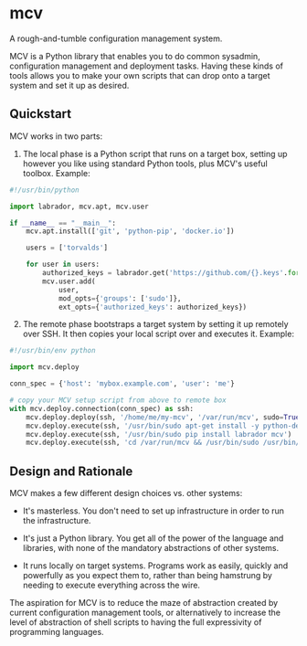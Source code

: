 mcv
===

A rough-and-tumble configuration management system.

MCV is a Python library that enables you to do common sysadmin,
configuration management and deployment tasks.  Having these kinds of
tools allows you to make your own scripts that can drop onto a target
system and set it up as desired.

Quickstart
----------

MCV works in two parts:

1. The local phase is a Python script that runs on a target box,
   setting up however you like using standard Python tools, plus
   MCV's useful toolbox.  Example:

```python
#!/usr/bin/python

import labrador, mcv.apt, mcv.user

if __name__ == "__main__":
    mcv.apt.install(['git', 'python-pip', 'docker.io'])

    users = ['torvalds']

    for user in users:
        authorized_keys = labrador.get('https://github.com/{}.keys'.format(user))
        mcv.user.add(
            user,
            mod_opts={'groups': ['sudo']},
            ext_opts={'authorized_keys': authorized_keys})
```

2. The remote phase bootstraps a target system by setting it up
   remotely over SSH.  It then copies your local script over and executes
   it.  Example:

```python
#!/usr/bin/env python

import mcv.deploy

conn_spec = {'host': 'mybox.example.com', 'user': 'me'}

# copy your MCV setup script from above to remote box
with mcv.deploy.connection(conn_spec) as ssh:
    mcv.deploy.deploy(ssh, '/home/me/my-mcv', '/var/run/mcv', sudo=True)
    mcv.deploy.execute(ssh, '/usr/bin/sudo apt-get install -y python-dev python-pip')
    mcv.deploy.execute(ssh, '/usr/bin/sudo pip install labrador mcv')
    mcv.deploy.execute(ssh, 'cd /var/run/mcv && /usr/bin/sudo /usr/bin/python ./m.py')
```

Design and Rationale 
--------------------

MCV makes a few different design choices vs. other systems:

- It's masterless.  You don't need to set up infrastructure in
  order to run the infrastructure.

- It's just a Python library.  You get all of the power of the
  language and libraries, with none of the mandatory abstractions
  of other systems.

- It runs locally on target systems.  Programs work as easily,
  quickly and powerfully as you expect them to, rather than
  being hamstrung by needing to execute everything across the wire.

The aspiration for MCV is to reduce the maze of abstraction created by
current configuration management tools, or alternatively to increase
the level of abstraction of shell scripts to having the full
expressivity of programming languages.
